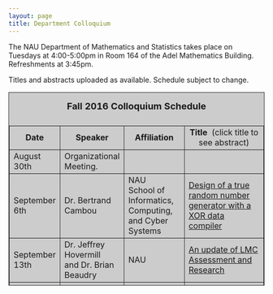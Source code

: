 ```yaml
---
layout: page
title: Department Colloquium
---
```


The NAU Department of Mathematics and Statistics takes place on Tuesdays at 4:00-5:00pm in Room 164 of the Adel Mathematics
Building. Refreshments at 3:45pm.

Titles and abstracts uploaded as available.  Schedule subject to change.  

<table width="90%" height="381" border="" align="center" bordercolor="#333333" bgcolor="#CCCCCC">
<caption>
<center>
  <p><b><font size="+1">Fall 2016 Colloquium Schedule</font></b></p>
  </center>
</caption>

<tbody>
<tr>
<td width="17%">
<center>
  <b>Date</b>
</center></td>

<td width="16%">
<center>
  <b>Speaker</b>
</center></td>

<td width="12%">
<center>
  <b>Affiliation</b>
</center></td>

<td width="55%">
<center>
  <b>Title&nbsp;</b> (click title to see abstract)
</center></td>
</tr>

<tr>
<td>August 30th</td>
<td>Organizational Meeting.</td>
<td></td>
<td></td>
</tr>

<tr>
<td>September 6th</td>
<td>Dr. Bertrand Cambou</td>
<td>NAU<br>School of Informatics, <br>Computing, <br>and Cyber Systems</td>
<td><a href="{{ site.baseurl }}/colloquium_files/cambou_090616.pdf" target="_blank">
Design of a true random number generator with a XOR data compiler</a></td>
</tr>

<tr>
<td>September 13th</td>
<td>Dr. Jeffrey Hovermill<br>
 and Dr. Brian Beaudry</td>
<td>NAU</td>
<td><a href="{{ site.baseurl }}/colloquium_files/hovermill_091316.pdf" target="_blank">
An update of LMC Assessment and Research</a></td>
</tr>

<tr>
<td>September 20th</td>
<td>Dr. Fatemeh Afghah</td>
<td>NAU<br>School of Informatics, <br>Computing, <br>and Cyber Systems</td>
<td><a href="{{ site.baseurl }}/colloquium_files/afghah_092016.pdf" target="_blank">
TBD</a></td>
</tr>

<tr>
<td>September 27th</td>
<td>Dr. James W. Swift</td>
<td>NAU</td>
<td><a href="{{ site.baseurl }}/colloquium_files/swift_092716.pdf" target="_blank">
TBD</a></td>
</tr>

<tr>
<td>October 4th</td>
<td>Jeff Rushall</td>
<td>NAU</td>
<td><a href="{{ site.baseurl }}/colloquium_files/rushall_100416.pdf" target="_blank">
Sabbatical Talk</a></td>
</tr>

<tr>
<td>October 11th</td>
<td>Dr. Robert Magrath</td>
<td>
University of New Hampshire <br>
 
Director of Grad Programs <br> in Analytics and Data Science
</td>
<td><a href="{{ site.baseurl }}/colloquium_files/magrath_101116.pdf" target="_blank">
TBD</a></td>
</tr>

<tr>
<td>October 18th</td>
<td>Dr. Abba Gumel</td>
<td>ASU<br>
School of Mathematical <br>&<br> Statistical Sciences</td>
<td><a href="{{ site.baseurl }}/colloquium_files/gumel_101816.pdf" target="_blank">
TBD</a></td>
</tr>

<tr>
<td>October 25th</td>
<td>Dr. Abolfazl Razi</td>
<td>NAU<br>School of Informatics, <br>Computing, <br>and Cyber Systems</td>
<td><a href="{{ site.baseurl }}/colloquium_files/razi_102516.pdf" target="_blank">
TBD</a></td>
</tr>

<tr>
<td>November 1st</td>
<td>Dr. Michael J. Falk</td>
<td>NAU</td>
<td><a href="{{ site.baseurl }}/colloquium_files/falk_110116.pdf" target="_blank">
TBD</a></td>
</tr>

<tr>
<td>November 8th</td>
<td>Dr. John M. Neuberger</td>
<td>NAU</td>
<td><a href="{{ site.baseurl }}/colloquium_files/neuberger_110816.pdf" target="_blank">
TBD</a></td>
</tr>

<tr>
<td>November 15th</td>
<td>Amy Rushall</td>
<td>NAU</td>
<td><a href="{{ site.baseurl }}/colloquium_files/rushall_111516.pdf" target="_blank">
Sabbatical Talk</a></td>
</tr>

<tr>
<td>November 22nd</td>
<td>Dr. Kathryn Bryant</td>
<td>Colorado College</td>
<td><a href="{{ site.baseurl }}/colloquium_files/bryant_112216.pdf" target="_blank">
TBD</a></td>
</tr>

<tr>
<td><strong>Monday</strong><br>November 29th</td>
<td>Dr. Kyle Peterson</td>
<td>DePaul University</td>
<td><a href="{{ site.baseurl }}/colloquium_files/petersen_112916.pdf" target="_blank">
TBD</a></td>
</tr>

<tr>
<td>December 6th</td>
<td>Reading Week</td>
<td></td>
<td></td>
</tr>

